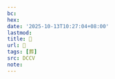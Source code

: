 ```yaml
---
bc:
hex:
date: '2025-10-13T10:27:04+08:00'
lastmod:
title: 􁠦
url: 􁠦
tags: [葬]
src: DCCV
note:
---
```

